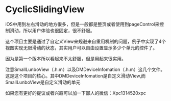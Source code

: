 # CyclicSlidingView


iOS中用到左右滑动的地方很多，但是一般都是整页或者使用到pageControl来控制滑动，所以用户体验也很固定，很不舒服。

这个项目主要是通过了自定义View来规避来自重用机制的问题，例子中实现了4个视图实现无限滑动的状态，其实用户可以自由设置显示多少个单元的控件了。

因为是第一个版本所以看起来不太舒服，但是用起来很实用。

注意SmallLunboView（.h.m）以及DMDeviceInfomation（.h.m）这几个文件。这是这个项目的核心。其中DMDeviceInfomation是自定义滑动View,而SmallLunboView是自定义滑动的单元

如果您有更好的提议或者兴趣可以加一下鄙人的微信：Xpc1314520xpc

